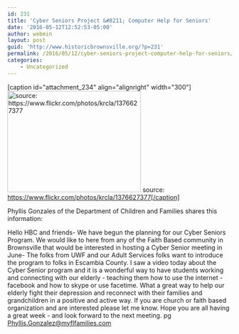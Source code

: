 ```yaml
---
id: 231
title: 'Cyber Seniors Project &#8211; Computer Help for Seniors'
date: '2016-05-12T12:52:53-05:00'
author: webmin
layout: post
guid: 'http://www.historicbrownsville.org/?p=231'
permalink: /2016/05/12/cyber-seniors-project-computer-help-for-seniors/
categories:
    - Uncategorized
---
```


[caption id="attachment_234" align="alignright" width="300"]<img class="size-medium wp-image-234" src="http://www.historicbrownsville.org/wp/wp-content/uploads/2016/05/Screen-Shot-2016-05-12-at-8.22.02-AM-300x228.png" alt="source: https://www.flickr.com/photos/krcla/1376627377" width="300" height="228" /> source: https://www.flickr.com/photos/krcla/1376627377[/caption]

Phyllis Gonzales of the Department of Children and Families shares this information:

Hello HBC and friends- We have begun the planning for our Cyber Seniors Program. We would like to here from any of the Faith Based community in Brownsville that would be interested in hosting a Cyber Senior meeting in June- The folks from UWF and our Adult Services folks want to introduce the program to folks in Escambia County. I saw a video today about the Cyber Senior program and it is a wonderful way to have students working and connecting with our elderly - teaching them how to use the internet - facebook and how to skype or use facetime. What a great way to help our elderly fight their depression and reconnect with their families and grandchildren in a positive and active way. If you are church or faith based organization and are interested please let me know. Hope you are all having a great week - and look forward to the next meeting. pg <a href="mailto:Phyllis.Gonzalez@myflfamilies.com">Phyllis.Gonzalez@myflfamilies.com</a>